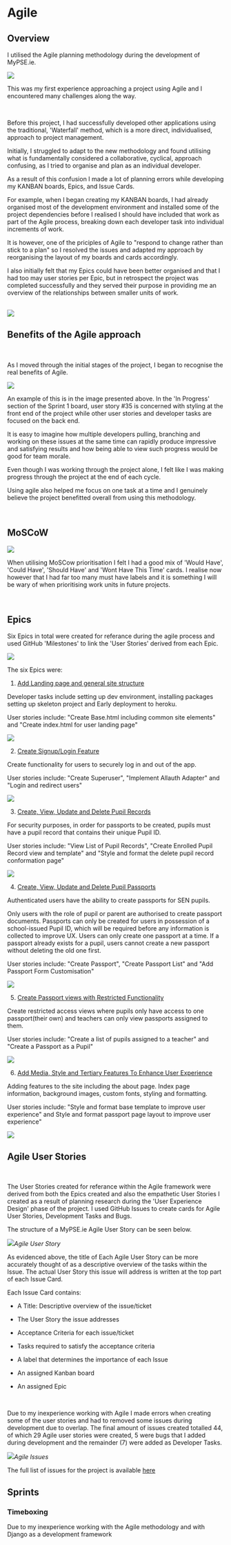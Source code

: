 # Agile

## Overview

I utilised the Agile planning methodology during the development of MyPSE.ie.   

<img src="../docs/agile_images/agile_placeholder.png">

<br>

This was my first experience approaching a project using Agile and I encountered many challenges along the way.

<br>

Before this project, I had successfully developed other applications using the traditional, 'Waterfall' method, which is a more direct, individualised, approach to project management.

Initially, I struggled to adapt to the new methodology and found utilising what is fundamentally considered a collaborative, cyclical, approach confusing, as I tried to organise and plan as an individual developer.

As a result of this confusion I made a lot of planning errors while developing my KANBAN boards, Epics, and Issue Cards. 

For example, when I began creating my KANBAN boards, I had already organised most of the development environment and installed some of the project dependencies before I realised I should have included that work as part of the Agile process, breaking down each developer task into individual increments of work. 

It is however, one of the priciples of Agile to "respond to change rather than stick to a plan" so I resolved the issues and adapted my approach by reorganising the layout of my boards and cards accordingly.

I also initially felt that my Epics could have been better organised and that I had too may user stories per Epic, but in retrospect the project was completed successfully and they served their purpose in providing me an overview of the relationships between smaller units of work.

<br>

<img src="../docs/agile_images/agile_4_epics.png">

<br>

## Benefits of the Agile approach

<br>

As I moved through the initial stages of the project, I began to recognise the real benefits of Agile.

<img src="../docs/agile_images/agile_2_collab.png">


<br>

An example of this is in the image presented above. In the 'In Progress' section of the Sprint 1 board, user story #35 is concerned with styling at the front end of the project while other user stories and developer tasks are focused on the back end.

It is easy to imagine how multiple developers pulling, branching and working on these issues at the same time can rapidly produce impressive and satisfying results and how being able to view such progress would be good for team morale.

Even though I was working through the project alone, I felt like I was making progress through the project at the end of each cycle. 

Using agile also helped me focus on one task at a time and I genuinely believe the project benefitted overall from using this methodology.

<br>

## MoSCoW

<img src="../docs/agile_images/agile_3_moscow.png">

When utilising MoSCow prioritisation I felt I had a good mix of 'Would Have', 'Could Have', 'Should Have' and 'Wont Have This Time' cards. I realise now however that I had far too many must have labels and it is something I will be wary of when prioritising work units in future projects.

<br>

## Epics

Six Epics in total were created for referance during the agile process and used GitHub 'Milestones' to link the 'User Stories' derived from each Epic.

<img src="../docs/agile_images/agile_epics.png">

<br>

The six Epics were:

1. [Add Landing page and general site structure](https://github.com/davidcalikes/mypse.ie/milestone/1?closed=1)

Developer tasks include setting up dev environment, installing packages setting up skeleton project and Early deployment to heroku.

User stories include: "Create Base.html including common site elements" and "Create index.html for user landing page"

<img src="../docs/agile_images/agile_epic1.png">

<br>

2. [Create Signup/Login Feature](https://github.com/davidcalikes/mypse.ie/milestone/2?closed=1)

Create functionality for users to securely log in and out of the app.

User stories include: "Create Superuser", "Implement Allauth Adapter" and "Login and redirect users"

<img src="../docs/agile_images/agile_epic2.png">

<br>

3. [Create, View, Update and Delete Pupil Records](https://github.com/davidcalikes/mypse.ie/milestone/4?closed=1)

For security purposes, in order for passports to be created, pupils must have a pupil record that contains their unique Pupil ID.

User stories include: "View List of Pupil Records", "Create Enrolled Pupil Record view and template" and "Style and format the delete pupil record conformation page"

<img src="../docs/agile_images/agile_epic3.png">

<br>

4. [Create, View, Update and Delete Pupil Passports](https://github.com/davidcalikes/mypse.ie/milestone/3?closed=1)

Authenticated users have the ability to create passports for SEN pupils. 

Only users with the role of pupil or parent are authorised to create passport documents. Passports can only be created for users in possession of a school-issued Pupil ID, which will be required before any information is collected to improve UX. Users can only create one passport at a time. If a passport already exists for a pupil, users cannot create a new passport without deleting the old one first.

User stories include: "Create Passport", "Create Passport List" and "Add Passport Form Customisation"

<img src="../docs/agile_images/agile_epic4.png">

<br>

5. [Create Passport views with Restricted Functionality](https://github.com/davidcalikes/mypse.ie/milestone/6?closed=1)

Create restricted access views where pupils only have access to one passport(their own) and teachers can only view passports assigned to them.

User stories include: "Create a list of pupils assigned to a teacher" and "Create a Passport as a Pupil"

<img src="../docs/agile_images/agile_epic5.png">

<br>

6. [Add Media, Style and Tertiary Features To Enhance User Experience](https://github.com/davidcalikes/mypse.ie/milestone/5?closed=1)

Adding features to the site including the about page. Index page information, background images, custom fonts, styling and formatting.

User stories include: "Style and format base template to improve user experience" and Style and format passport page layout to improve user experience"

<img src="../docs/agile_images/agile_epic6.png">

<br>

## Agile User Stories

<br>

The User Stories created for referance within the Agile framework were derived from both the Epics created and also the empathetic User Stories I created as a result of planning research during the 'User Experience Design' phase of the project. I used GitHub Issues to create cards for Agile User Stories, Development Tasks and Bugs.

The structure of a MyPSE.ie Agile User Story can be seen below.

<img src="../docs/agile_images/agile_us1.png">_Agile User Story_

As evidenced above, the title of Each Agile User Story can be more accurately thought of as a descriptive overview of the tasks within the Issue. The actual User Story this issue will address is written at the top part of each Issue Card.

Each Issue Card contains:

* A Title: Descriptive overview of the issue/ticket

* The User Story the issue addresses

* Acceptance Criteria for each issue/ticket

* Tasks required to satisfy the acceptance criteria

* A label that determines the importance of each Issue

* An assigned Kanban board

* An assigned Epic

<br>

Due to my inexperience working with Agile I made errors when creating some of the user stories and had to removed some issues during development due to overlap. The final amount of issues created totalled 44, of which 29  Agile user stories were created, 5 were bugs that I added during development and the remainder (7) were added as Developer Tasks.

<img src="../docs/agile_images/agile_us2.png">_Agile Issues_

The full list of issues for the project is available [here](https://github.com/davidcalikes/mypse.ie/issues?q=is%3Aissue+is%3Aclosed)

## Sprints


### Timeboxing
Due to my inexperience working with the Agile methodology and with Django as a development framework 











